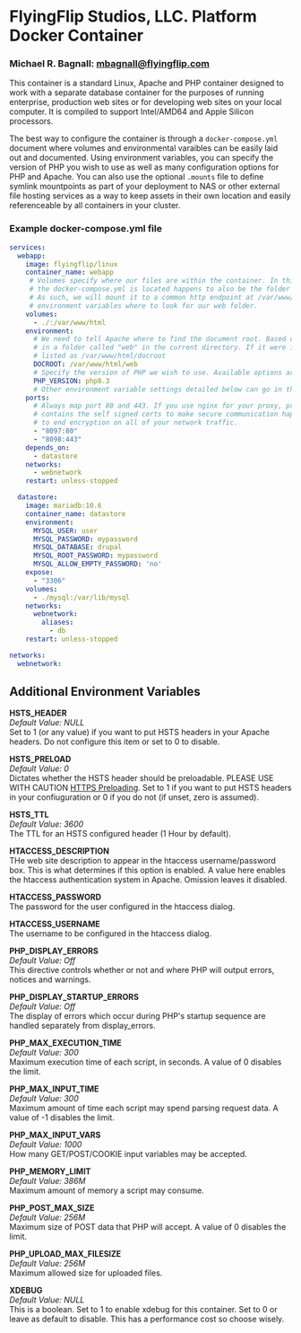 # FlyingFlip Studios, LLC. Platform Docker Container
### Michael R. Bagnall: <mbagnall@flyingflip.com>

This container is a standard Linux, Apache and PHP container designed to work with a separate database container for the purposes of running enterprise, production web sites or for developing web sites on your local computer. It is compiled to support Intel/AMD64 and Apple Silicon processors.

The best way to configure the container is through a `docker-compose.yml` document where volumes and environmental varaibles can be easily laid out and documented. Using environment variables, you can specify the version of PHP you wish to use as well as many configuration options for PHP and Apache. You can also use the optional `.mounts` file to define symlink mountpoints as part of your deployment to NAS or other external file hosting services as a way to keep assets in their own location and easily referenceable by all containers in your cluster.

### Example docker-compose.yml file
```yaml
services:
  webapp:
    image: flyingflip/linux
    container_name: webapp
     # Volumes specify where our files are within the container. In this example, the directory where
     # the docker-compose.yml is located happens to also be the folder where the web document root folder is.
     # As such, we will mount it to a common http endpoint at /var/www/html and tell Apache via our 
     # environment variables where to look for our web folder.
    volumes:
      - ./:/var/www/html
    environment:
      # We need to tell Apache where to find the document root. Based on the volumnes configuration, it is
      # in a folder called "web" in the current directory. If it were in one called "docroot" it would be
      # listed as /var/www/html/docroot
      DOCROOT: /var/www/html/web 
      # Specify the version of PHP we wish to use. Available options are PHP 7.4, 8.0, 8.1, 8.2 and 8.3
      PHP_VERSION: php8.3
      # Other environment variable settings detailed below can go in this space as well.
    ports:
      # Always map port 80 and 443. If you use nginx for your proxy, proxy to port 443 using https. The container
      # contains the self signed certs to make secure communication happen on the intranet level, giving you end
      # to end encryption on all of your network traffic.
      - "8097:80"
      - "8098:443"
    depends_on:
      - datastore
    networks:
      - webnetwork
    restart: unless-stopped

  datastore:
    image: mariadb:10.6
    container_name: datastore
    environment:
      MYSQL_USER: user
      MYSQL_PASSWORD: mypassword
      MYSQL_DATABASE: drupal
      MYSQL_ROOT_PASSWORD: mypassword
      MYSQL_ALLOW_EMPTY_PASSWORD: 'no'
    expose:
      - "3306"
    volumes:
      - ./mysql:/var/lib/mysql
    networks:
      webnetwork:
        aliases:
          - db
    restart: unless-stopped

networks:
  webnetwork:
```

## Additional Environment Variables

**HSTS_HEADER**  
_Default Value: NULL_  
Set to 1 (or any value) if you want to put HSTS headers in your Apache headers. Do not configure this item or set to 0 to disable.

**HSTS_PRELOAD**  
_Default Value: 0_  
Dictates whether the HSTS header should be preloadable. PLEASE USE WITH CAUTION [HTTPS Preloading](https://hstspreload.org). Set to 1 if you want to put HSTS headers in your confiuguration or 0 if you do not (if unset, zero is assumed).

**HSTS_TTL**  
_Default Value: 3600_  
The TTL for an HSTS configured header (1 Hour by default).  

**HTACCESS_DESCRIPTION**  
THe web site description to appear in the htaccess username/password box. This is what determines if this option is enabled. A value here enables the htaccess authentication system in Apache. Omission leaves it disabled.

**HTACCESS_PASSWORD**  
The password for the user configured in the htaccess dialog.

**HTACCESS_USERNAME**  
The username to be configured in the htaccess dialog.  

**PHP_DISPLAY_ERRORS**  
_Default Value: Off_  
This directive controls whether or not and where PHP will output errors, notices and warnings.

**PHP_DISPLAY_STARTUP_ERRORS**  
_Default Value: Off_  
The display of errors which occur during PHP's startup sequence are handled separately from display_errors.

**PHP_MAX_EXECUTION_TIME**  
_Default Value: 300_  
Maximum execution time of each script, in seconds. A value of 0 disables the limit.

**PHP_MAX_INPUT_TIME**  
_Default Value: 300_  
Maximum amount of time each script may spend parsing request data. A value of -1 disables the limit.

**PHP_MAX_INPUT_VARS**  
_Default Value: 1000_  
How many GET/POST/COOKIE input variables may be accepted.

**PHP_MEMORY_LIMIT**  
_Default Value: 386M_  
Maximum amount of memory a script may consume.

**PHP_POST_MAX_SIZE**  
_Default Value: 256M_  
Maximum size of POST data that PHP will accept. A value of 0 disables the limit.

**PHP_UPLOAD_MAX_FILESIZE**  
_Default Value: 256M_  
Maximum allowed size for uploaded files.  

**XDEBUG**  
_Default Value: NULL_  
This is a boolean. Set to 1 to enable xdebug for this container. Set to 0 or leave as default to disable. This has a performance cost so choose wisely.  
